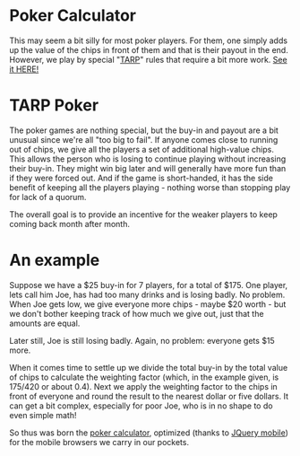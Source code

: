 # Poker Calculator
This may seem a bit silly for most poker players. For them, one simply adds up the value of the chips in
front of them and that is their payout in the end. However, we play by special "[TARP](http://en.wikipedia.org/wiki/Troubled_Asset_Relief_Program)" rules that require
a bit more work. [See it HERE!](johnb.github.com/poker.html)

# TARP Poker
The poker games are nothing special, but the buy-in and payout are a bit unusual since we're all "too big to fail".
If anyone comes close to running out of chips, we give all the players a set of additional high-value chips.
This allows the person who is losing to continue playing without increasing their buy-in.
They might win big later and will generally have more fun than if they were forced out.
And if the game is short-handed, it has the side benefit of keeping all the players playing - nothing worse
than stopping play for lack of a quorum.

The overall goal is to provide an incentive for the weaker players to keep coming back month after month.

# An example
Suppose we have a $25 buy-in for 7 players, for a total of $175.
One player, lets call him Joe, has had too many drinks and is losing badly. No problem.
When Joe gets low, we give everyone more chips - maybe $20 worth - but we don't bother keeping track of how much
we give out, just that the amounts are equal.

Later still, Joe is still losing badly. Again, no problem: everyone gets $15 more.

When it comes time to settle up we divide the total buy-in by the total value of chips
to calculate the weighting
factor (which, in the example given, is 175/420 or about 0.4).
Next we apply the weighting factor to the chips in front of everyone and round the result to the nearest dollar
or five dollars. It can get a bit complex, especially for poor Joe, who is in no shape to do even simple math!

So thus was born the [poker calculator](johnb.github.com/poker.html), optimized 
(thanks to [JQuery mobile](http://jquerymobile.com/)) for the mobile browsers we carry in our pockets.
